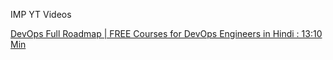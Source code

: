 IMP YT Videos 

[DevOps Full Roadmap | FREE Courses for DevOps Engineers in Hindi : 13:10 Min](https://youtu.be/vjNQbontOgY?si=G7MTwxOH7yqj0QBn)
